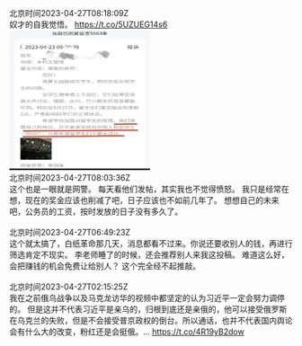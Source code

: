北京时间2023-04-27T08:18:09Z<br>奴才的自我觉悟。 https://t.co/5UZUEG14s6<br><img src='/temp/2023/1651380176461393921_0.jpg' width='250' height='250'><br>北京时间2023-04-27T08:03:36Z<br>这个也是一眼就是网警。
每天看他们发帖，其实我也不觉得愤怒。
我只是经常在想，现在的奖金应该也削减了吧，日子应该也不如前几年了。
想想自己的未来吧，公务员的工资，按时发放的日子没有多久了。<br><br>北京时间2023-04-27T06:49:23Z<br>这个就太搞了，白纸革命那几天，消息都看不过来。你说还要收别人的钱，再进行筛选肯定不现实。
李老师睡了的时候，还会推荐别人来我这投稿。
难道这么好，会把赚钱的机会免费让给别人？
这个完全经不起推敲。<br><br>北京时间2023-04-27T02:15:25Z<br>我在之前俄乌战争以及马克龙访华的视频中都坚定的认为习近平一定会努力调停的。
但是这并不代表习近平是亲乌的，归根到底还是亲俄的，他可以接受俄罗斯在乌克兰的失败，但是不会接受普京政权的倒台。所以通话，也并不代表国内舆论会有什么大的改变，粉红还是会挺俄。… https://t.co/4R19yB2dow<br><br>
